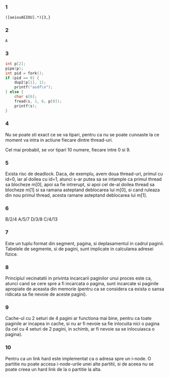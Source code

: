 ### 1
```regex
([aeiouAEIOU].*){3,}
```

### 2
`A`

### 3
```c
int p[2];
pipe(p);
int pid = fork();
if (pid == 0) {
	dup2(p[1], 1);
	printf("asdf\n");
} else {
	char s[6];
	fread(s, 1, 6, p[0]);
	printf(s);
}
```

### 4
Nu se poate sti exact ce se va tipari, pentru ca nu se poate cunoaste la ce moment va intra in actiune fiecare dintre thread-uri.

Cel mai probabil, se vor tipari 10 numere, fiecare intre 0 si 9.

### 5
Exista risc de deadlock. Daca, de exemplu, avem doua thread-uri, primul cu id=0, iar al doilea cu id=1, atunci s-ar putea sa se intample ca primul thread sa blocheze m[0], apoi sa fie intrerupt, si apoi cel de-al doilea thread sa blocheze m[1] si sa ramana asteptand deblocarea lui m[0], si cand ruleaza din nou primul thread, acesta ramane asteptand deblocarea lui m[1].

### 6
B/2/4
A/5/7
D/3/8
C/4/13

### 7
Este un tuplu format din segment, pagina, si deplasamentul in cadrul paginii. Tabelele de segmente, si de pagini, sunt implicate in calcularea adresei fizice.

### 8
Principiul vecinatatii in privinta incarcarii paginilor unui proces este ca, atunci cand se cere spre a fi incarcata o pagina, sunt incarcate si paginile apropiate de aceasta din memorie (pentru ca se considera ca exista o sansa ridicata sa fie nevoie de aceste pagini).

### 9
Cache-ul cu 2 seturi de 4 pagini ar functiona mai bine, pentru ca toate paginile ar incapea in cache, si nu ar fi nevoie sa fie inlocuita nici o pagina (la cel cu 4 seturi de 2 pagini, in schimb, ar fi nevoie sa se inlocuiasca o pagina).

### 10
Pentru ca un link hard este implementat ca o adresa spre un i-node. O partitie nu poate accesa i-node-urile unei alte partitii, si de aceea nu se poate creea un hard link de la o partitie la alta.
